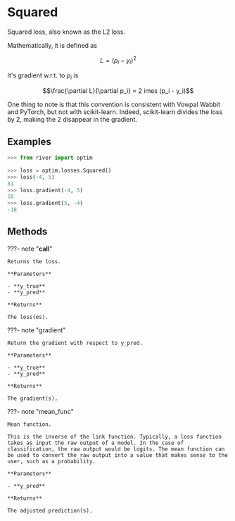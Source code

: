 # Squared

Squared loss, also known as the L2 loss.

Mathematically, it is defined as 

$$L = (p_i - y_i) ^ 2$$ 

It's gradient w.r.t. to $p_i$ is 

$$\frac{\partial L}{\partial p_i} = 2       imes (p_i - y_i)$$ 

One thing to note is that this convention is consistent with Vowpal Wabbit and PyTorch, but not with scikit-learn. Indeed, scikit-learn divides the loss by 2, making the 2 disappear in the gradient.



## Examples

```python
>>> from river import optim

>>> loss = optim.losses.Squared()
>>> loss(-4, 5)
81
>>> loss.gradient(-4, 5)
18
>>> loss.gradient(5, -4)
-18
```

## Methods

???- note "__call__"

    Returns the loss.

    **Parameters**

    - **y_true**    
    - **y_pred**    
    
    **Returns**

    The loss(es).
    
???- note "gradient"

    Return the gradient with respect to y_pred.

    **Parameters**

    - **y_true**    
    - **y_pred**    
    
    **Returns**

    The gradient(s).
    
???- note "mean_func"

    Mean function.

    This is the inverse of the link function. Typically, a loss function takes as input the raw output of a model. In the case of classification, the raw output would be logits. The mean function can be used to convert the raw output into a value that makes sense to the user, such as a probability.

    **Parameters**

    - **y_pred**    
    
    **Returns**

    The adjusted prediction(s).
    
